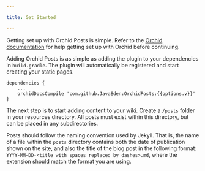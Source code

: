 ```yaml
---

title: Get Started

---
```


Getting set up with Orchid Posts is simple. Refer to the [Orchid documentation](#) for help getting set up with Orchid 
before continuing.

Adding Orchid Posts is as simple as adding the plugin to your dependencies in `build.gradle`. The plugin will 
automatically be registered and start creating your static pages.

```
dependencies {
    ...
    orchidDocsCompile 'com.github.JavaEden:OrchidPosts:{{options.v}}'
}
```

The next step is to start adding content to your wiki. Create a `/posts` folder in your resources directory. All posts 
must exist within this directory, but can be placed in any subdirectories. 

Posts should follow the naming convention used by Jekyll. That is, the name of a file within the `posts` directory 
contains both the date of publication shown on the site, and also the title of the blog post in the following format:
`YYYY-MM-DD-<title with spaces replaced by dashes>.md`, where the extension should match the format you are using.